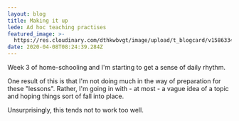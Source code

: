 ```yaml
---
layout: blog
title: Making it up
lede: Ad hoc teaching practises
featured_image: >-
  https://res.cloudinary.com/dthkwbvgt/image/upload/t_blogcard/v1586334761/IMG_20200407_101928_elurut.jpg
date: 2020-04-08T08:24:39.284Z
---
```

Week 3 of home-schooling and I'm starting to get a sense of daily rhythm.

One result of this is that I'm not doing much in the way of preparation for these "lessons". Rather, I'm going in with - at most - a vague idea of a topic and hoping things sort of fall into place.

Unsurprisingly, this tends not to work too well.




